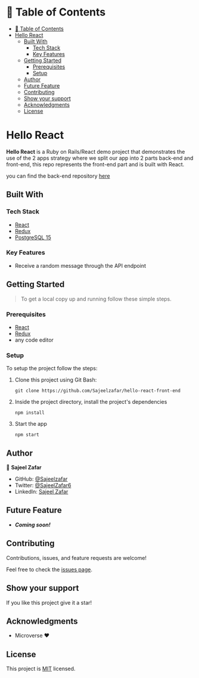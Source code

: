 # 📗 Table of Contents

- [📗 Table of Contents](#-table-of-contents)
- [Hello React](#hello-react)
  - [Built With](#built-with)
    - [Tech Stack](#tech-stack)
    - [Key Features](#key-features)
  - [Getting Started](#getting-started)
    - [Prerequisites](#prerequisites)
    - [Setup](#setup)
  - [Author](#author)
  - [Future Feature](#future-feature)
  - [Contributing](#contributing)
  - [Show your support ](#show-your-support-)
  - [Acknowledgments](#acknowledgments)
  - [License](#license)


# Hello React


**Hello React** is a Ruby on Rails/React demo project that demonstrates the use of the 2 apps strategy where we split our app into 2 parts back-end and front-end, this repo represents the front-end part and is built with React.

you can find the back-end repository [here](https://github.com/Sajeelzafar/hello-rails-back-end)

## Built With

### Tech Stack 

<ul>
  <li><a href="https://reactjs.org/">React</a></li>
  <li><a href="https://redux.js.org/">Redux</a></li>
  <li><a href="https://www.postgresql.org/">PostgreSQL 15</a></li>
</ul>

### Key Features

- Receive a random message through the API endpoint 

## Getting Started 

> To get a local copy up and running follow these simple steps.

### Prerequisites

  - <a href="https://reactjs.org/">React</a>
  - <a href="https://redux.js.org/">Redux</a>
  - any code editor

### Setup

To setup the project follow the steps:

1. Clone this project using Git Bash: 
    ``` 
    git clone https://github.com/Sajeelzafar/hello-react-front-end 
    ```
  
2. Inside the project directory, install the project's dependencies
    ```
    npm install
    ``` 

3. Start the app
    ```
    npm start
    ``` 

## Author

👤 **Sajeel Zafar**

- GitHub: [@Sajeelzafar](https://github.com/Sajeelzafar)
- Twitter: [@SajeelZafar6](https://twitter.com/SajeelZafar6)
- LinkedIn: [Sajeel Zafar](https://www.linkedin.com/in/sajeelzafar/)

## Future Feature

- **_Coming soon!_**

## Contributing 

Contributions, issues, and feature requests are welcome!

Feel free to check the [issues page](../../issues/).

## Show your support <a name="support"></a>

If you like this project give it a star!

## Acknowledgments 

- Microverse :heart:

## License 

This project is [MIT](./LICENSE) licensed.